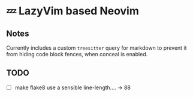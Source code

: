 # 💤 LazyVim based Neovim


## Notes

Currently includes a custom `treesitter` query for markdown to prevent it from hiding code block fences, when conceal is enabled.

## TODO

- [ ] make flake8 use a sensible line-length.... -> 88
